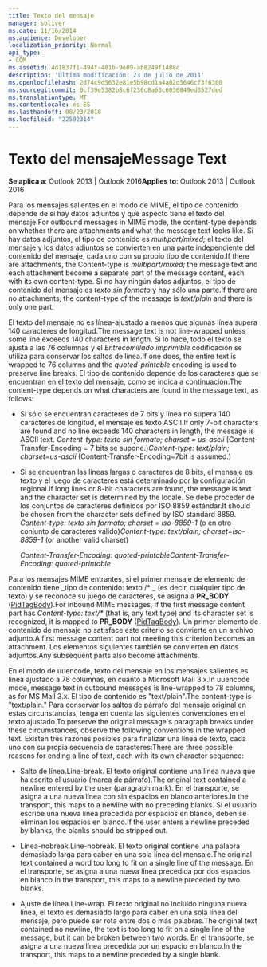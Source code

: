 ```yaml
---
title: Texto del mensaje
manager: soliver
ms.date: 11/16/2014
ms.audience: Developer
localization_priority: Normal
api_type:
- COM
ms.assetid: 4d1837f1-494f-481b-9e09-ab8249f1488c
description: 'Última modificación: 23 de julio de 2011'
ms.openlocfilehash: 2d74c9d5632e81e5b98cd1a4a02d5646cf3f6300
ms.sourcegitcommit: 0cf39e5382b8c6f236c8a63c6036849ed3527ded
ms.translationtype: MT
ms.contentlocale: es-ES
ms.lasthandoff: 08/23/2018
ms.locfileid: "22592314"
---
```

# <a name="message-text"></a><span data-ttu-id="4025b-103">Texto del mensaje</span><span class="sxs-lookup"><span data-stu-id="4025b-103">Message Text</span></span>

  
  
<span data-ttu-id="4025b-104">**Se aplica a**: Outlook 2013 | Outlook 2016</span><span class="sxs-lookup"><span data-stu-id="4025b-104">**Applies to**: Outlook 2013 | Outlook 2016</span></span> 
  
<span data-ttu-id="4025b-105">Para los mensajes salientes en el modo de MIME, el tipo de contenido depende de si hay datos adjuntos y qué aspecto tiene el texto del mensaje.</span><span class="sxs-lookup"><span data-stu-id="4025b-105">For outbound messages in MIME mode, the content-type depends on whether there are attachments and what the message text looks like.</span></span> <span data-ttu-id="4025b-106">Si hay datos adjuntos, el tipo de contenido es _multipart/mixed;_ el texto del mensaje y los datos adjuntos se convierten en una parte independiente del contenido del mensaje, cada uno con su propio tipo de contenido.</span><span class="sxs-lookup"><span data-stu-id="4025b-106">If there are attachments, the Content-type is  _multipart/mixed;_ the message text and each attachment become a separate part of the message content, each with its own content-type.</span></span> <span data-ttu-id="4025b-107">Si no hay ningún datos adjuntos, el tipo de contenido del mensaje es _texto sin formato_ y hay sólo una parte.</span><span class="sxs-lookup"><span data-stu-id="4025b-107">If there are no attachments, the content-type of the message is  _text/plain_ and there is only one part.</span></span> 
  
<span data-ttu-id="4025b-108">El texto del mensaje no es línea-ajustado a menos que algunas línea supera 140 caracteres de longitud.</span><span class="sxs-lookup"><span data-stu-id="4025b-108">The message text is not line-wrapped unless some line exceeds 140 characters in length.</span></span> <span data-ttu-id="4025b-109">Si lo hace, todo el texto se ajusta a las 76 columnas y el _Entrecomillado imprimible_ codificación se utiliza para conservar los saltos de línea.</span><span class="sxs-lookup"><span data-stu-id="4025b-109">If one does, the entire text is wrapped to 76 columns and the  _quoted-printable_ encoding is used to preserve line breaks.</span></span> <span data-ttu-id="4025b-110">El tipo de contenido depende de los caracteres que se encuentran en el texto del mensaje, como se indica a continuación:</span><span class="sxs-lookup"><span data-stu-id="4025b-110">The content-type depends on what characters are found in the message text, as follows:</span></span> 
  
- <span data-ttu-id="4025b-111">Si sólo se encuentran caracteres de 7 bits y línea no supera 140 caracteres de longitud, el mensaje es texto ASCII.</span><span class="sxs-lookup"><span data-stu-id="4025b-111">If only 7-bit characters are found and no line exceeds 140 characters in length, the message is ASCII text.</span></span> <span data-ttu-id="4025b-112">_Content-type: texto sin formato; charset = us-ascii_ (Content-Transfer-Encoding = 7 bits se supone.)</span><span class="sxs-lookup"><span data-stu-id="4025b-112">_Content-type: text/plain; charset=us-ascii_ (Content-Transfer-Encoding=7bit is assumed.)</span></span> 
    
- <span data-ttu-id="4025b-113">Si se encuentran las líneas largas o caracteres de 8 bits, el mensaje es texto y el juego de caracteres está determinado por la configuración regional.</span><span class="sxs-lookup"><span data-stu-id="4025b-113">If long lines or 8-bit characters are found, the message is text and the character set is determined by the locale.</span></span> <span data-ttu-id="4025b-114">Se debe proceder de los conjuntos de caracteres definidos por ISO 8859 estándar.</span><span class="sxs-lookup"><span data-stu-id="4025b-114">It should be chosen from the character sets defined by ISO standard 8859.</span></span> <span data-ttu-id="4025b-115">_Content-type: texto sin formato; charset = iso-8859-1_ (o en otro conjunto de caracteres válido)</span><span class="sxs-lookup"><span data-stu-id="4025b-115">_Content-type: text/plain; charset=iso-8859-1_ (or another valid charset)</span></span> 
    
     <span data-ttu-id="4025b-116">_Content-Transfer-Encoding: quoted-printable_</span><span class="sxs-lookup"><span data-stu-id="4025b-116">_Content-Transfer-Encoding: quoted-printable_</span></span>
    
<span data-ttu-id="4025b-117">Para los mensajes MIME entrantes, si el primer mensaje de elemento de contenido tiene _tipo de contenido: texto /\* _ (es decir, cualquier tipo de texto) y se reconoce su juego de caracteres, se asigna a **PR_BODY** ([PidTagBody](pidtagbody-canonical-property.md)).</span><span class="sxs-lookup"><span data-stu-id="4025b-117">For inbound MIME messages, if the first message content part has  _Content-type: text/\*_ (that is, any text type) and its character set is recognized, it is mapped to **PR_BODY** ([PidTagBody](pidtagbody-canonical-property.md)).</span></span> <span data-ttu-id="4025b-118">Un primer elemento de contenido de mensaje no satisface este criterio se convierte en un archivo adjunto.</span><span class="sxs-lookup"><span data-stu-id="4025b-118">A first message content part not meeting this criterion becomes an attachment.</span></span> <span data-ttu-id="4025b-119">Los elementos siguientes también se convierten en datos adjuntos.</span><span class="sxs-lookup"><span data-stu-id="4025b-119">Any subsequent parts also become attachments.</span></span>
  
<span data-ttu-id="4025b-120">En el modo de uuencode, texto del mensaje en los mensajes salientes es línea ajustado a 78 columnas, en cuanto a Microsoft Mail 3.x.</span><span class="sxs-lookup"><span data-stu-id="4025b-120">In uuencode mode, message text in outbound messages is line-wrapped to 78 columns, as for MS Mail 3.x.</span></span> <span data-ttu-id="4025b-121">El tipo de contenido es "text/plain".</span><span class="sxs-lookup"><span data-stu-id="4025b-121">The content-type is "text/plain."</span></span> <span data-ttu-id="4025b-122">Para conservar los saltos de párrafo del mensaje original en estas circunstancias, tenga en cuenta las siguientes convenciones en el texto ajustado.</span><span class="sxs-lookup"><span data-stu-id="4025b-122">To preserve the original message's paragraph breaks under these circumstances, observe the following conventions in the wrapped text.</span></span> <span data-ttu-id="4025b-123">Existen tres razones posibles para finalizar una línea de texto, cada uno con su propia secuencia de caracteres:</span><span class="sxs-lookup"><span data-stu-id="4025b-123">There are three possible reasons for ending a line of text, each with its own character sequence:</span></span>
  
- <span data-ttu-id="4025b-124">Salto de línea.</span><span class="sxs-lookup"><span data-stu-id="4025b-124">Line-break.</span></span> <span data-ttu-id="4025b-125">El texto original contiene una línea nueva que ha escrito el usuario (marca de párrafo).</span><span class="sxs-lookup"><span data-stu-id="4025b-125">The original text contained a newline entered by the user (paragraph mark).</span></span> <span data-ttu-id="4025b-126">En el transporte, se asigna a una nueva línea con sin espacios en blanco anteriores.</span><span class="sxs-lookup"><span data-stu-id="4025b-126">In the transport, this maps to a newline with no preceding blanks.</span></span> <span data-ttu-id="4025b-127">Si el usuario escribe una nueva línea precedida por espacios en blanco, deben se eliminan los espacios en blanco.</span><span class="sxs-lookup"><span data-stu-id="4025b-127">If the user enters a newline preceded by blanks, the blanks should be stripped out.</span></span>
    
- <span data-ttu-id="4025b-128">Línea-nobreak.</span><span class="sxs-lookup"><span data-stu-id="4025b-128">Line-nobreak.</span></span> <span data-ttu-id="4025b-129">El texto original contiene una palabra demasiado larga para caber en una sola línea del mensaje.</span><span class="sxs-lookup"><span data-stu-id="4025b-129">The original text contained a word too long to fit on a single line of the message.</span></span> <span data-ttu-id="4025b-130">En el transporte, se asigna a una nueva línea precedida por dos espacios en blanco.</span><span class="sxs-lookup"><span data-stu-id="4025b-130">In the transport, this maps to a newline preceded by two blanks.</span></span>
    
- <span data-ttu-id="4025b-131">Ajuste de línea.</span><span class="sxs-lookup"><span data-stu-id="4025b-131">Line-wrap.</span></span> <span data-ttu-id="4025b-132">El texto original no incluido ninguna nueva línea, el texto es demasiado largo para caber en una sola línea del mensaje, pero puede ser rota entre dos o más palabras.</span><span class="sxs-lookup"><span data-stu-id="4025b-132">The original text contained no newline, the text is too long to fit on a single line of the message, but it can be broken between two words.</span></span> <span data-ttu-id="4025b-133">En el transporte, se asigna a una nueva línea precedida por un espacio en blanco.</span><span class="sxs-lookup"><span data-stu-id="4025b-133">In the transport, this maps to a newline preceded by a single blank.</span></span>
    

